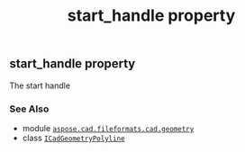 ﻿---
title: start_handle property
second_title: Aspose.CAD for Python via .NET API References
description: 
type: docs
weight: 80
url: /python-net/aspose.cad.fileformats.cad.geometry/icadgeometrypolyline/start_handle/
is_root: false
---

## start_handle property


The start handle

### See Also
* module [`aspose.cad.fileformats.cad.geometry`](../../)
* class [`ICadGeometryPolyline`](/cad/python-net/aspose.cad.fileformats.cad.geometry/icadgeometrypolyline)

